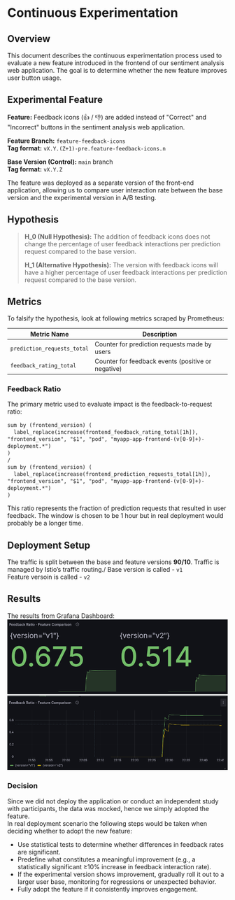 # Continuous Experimentation

## Overview

This document describes the continuous experimentation process used to evaluate a new feature introduced in the frontend of our sentiment analysis web application. The goal is to determine whether the new feature improves user button usage.

## Experimental Feature

**Feature:** Feedback icons (👍 / 👎) are added instead of "Correct" and "Incorrect" buttons in the sentiment analysis web application.

**Feature Branch:** `feature-feedback-icons`  
**Tag format:** `vX.Y.(Z+1)-pre.feature-feedback-icons.n`

**Base Version (Control):** `main` branch  
**Tag format:** `vX.Y.Z`

The feature was deployed as a separate version of the front-end application, allowing us to compare user interaction rate between the base version and the experimental version in A/B testing.

## Hypothesis

> **H_0 (Null Hypothesis):** The addition of feedback icons does not change the percentage of user feedback interactions per prediction request compared to the base version.
>
> **H_1 (Alternative Hypothesis):** The version with feedback icons will have a higher percentage of user feedback interactions per prediction request compared to the base version.

## Metrics

To falsify the hypothesis, look at following metrics scraped by Prometheus:

| Metric Name                 | Description                                        |
| --------------------------- | -------------------------------------------------- |
| `prediction_requests_total` | Counter for prediction requests made by users      |
| `feedback_rating_total`     | Counter for feedback events (positive or negative) |

### Feedback Ratio

The primary metric used to evaluate impact is the feedback-to-request ratio:

```
sum by (frontend_version) (
  label_replace(increase(frontend_feedback_rating_total[1h]), "frontend_version", "$1", "pod", "myapp-app-frontend-(v[0-9]+)-deployment.*")
)
/
sum by (frontend_version) (
  label_replace(increase(frontend_prediction_requests_total[1h]), "frontend_version", "$1", "pod", "myapp-app-frontend-(v[0-9]+)-deployment.*")
)
```

This ratio represents the fraction of prediction requests that resulted in user feedback. The window is chosen to be 1 hour but in real deployment would probably be a longer time.

## Deployment Setup

The traffic is split between the base and feature versions **90/10**. Traffic is managed by Istio’s traffic routing./
Base version is called - `v1`\
Feature versoin is called - `v2`

## Results

The results from Grafana Dashboard:
![metric](images/FeedbackGrafana.png)
![metric2](images/FeedbackGrafana_2.png)

### Decision

Since we did not deploy the application or conduct an independent study with participants, the data was mocked, hence we simply adopted the feature.\
In real deployment scenario the following steps would be taken when deciding whether to adopt the new feature:

- Use statistical tests to determine whether differences in feedback rates are significant.
- Predefine what constitutes a meaningful improvement (e.g., a statistically significant ≥10% increase in feedback interaction rate).
- If the experimental version shows improvement, gradually roll it out to a larger user base, monitoring for regressions or unexpected behavior.
- Fully adopt the feature if it consistently improves engagement.

